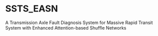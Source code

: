 # SSTS_EASN
A Transmission Axle Fault Diagnosis System for Massive Rapid Transit System with Enhanced Attention-based Shuffle Networks
